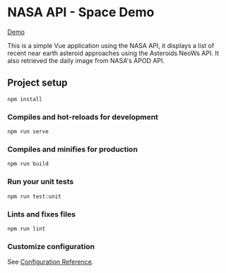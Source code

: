 # NASA API - Space Demo

[Demo](https://space.laravel-auth.com/)

This is a simple Vue application using the NASA API, it displays a list of recent near earth asteroid approaches using the Asteroids NeoWs API. It also retrieved the daily image from NASA's APOD API.

## Project setup
```
npm install
```

### Compiles and hot-reloads for development
```
npm run serve
```

### Compiles and minifies for production
```
npm run build
```

### Run your unit tests
```
npm run test:unit
```

### Lints and fixes files
```
npm run lint
```

### Customize configuration
See [Configuration Reference](https://cli.vuejs.org/config/).
